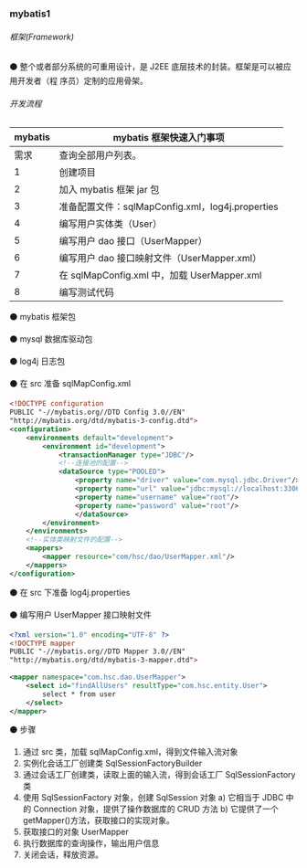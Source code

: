 ### mybatis1

###### 框架(Framework)

⚫ 整个或者部分系统的可重用设计，是 J2EE 底层技术的封装。框架是可以被应用开发者（程
序员）定制的应用骨架。

###### 开发流程

| mybatis | mybatis 框架快速入门事项                         |
| ------- | ------------------------------------------------ |
| 需求    | 查询全部用户列表。                               |
| 1       | 创建项目                                         |
| 2       | 加入 mybatis 框架 jar 包                         |
| 3       | 准备配置文件：sqlMapConfig.xml，log4j.properties |
| 4       | 编写用户实体类（User）                           |
| 5       | 编写用户 dao 接口（UserMapper）                  |
| 6       | 编写用户 dao 接口映射文件（UserMapper.xml）      |
| 7       | 在 sqlMapConfig.xml 中，加载 UserMapper.xml      |
| 8       | 编写测试代码                                     |

⚫  mybatis 框架包

⚫  mysql 数据库驱动包

⚫  log4j 日志包

⚫ 在 src 准备 sqlMapConfig.xml

```xml
<!DOCTYPE configuration
PUBLIC "-//mybatis.org//DTD Config 3.0//EN"
"http://mybatis.org/dtd/mybatis-3-config.dtd">
<configuration>
	<environments default="development">
		<environment id="development">
			<transactionManager type="JDBC"/>
			<!--连接池的配置-->
			<dataSource type="POOLED">
				<property name="driver" value="com.mysql.jdbc.Driver"/>
				<property name="url" value="jdbc:mysql://localhost:3306/ 数据库名"/>
				<property name="username" value="root"/>
				<property name="password" value="root"/>
				</dataSource>
		</environment> 
	</environments>
	<!--实体类映射文件的配置-->
	<mappers>
		<mapper resource="com/hsc/dao/UserMapper.xml"/>
	</mappers>
</configuration>
```

⚫ 在 src 下准备 log4j.properties

⚫ 编写用户 UserMapper 接口映射文件

```xml
<?xml version="1.0" encoding="UTF-8" ?>
<!DOCTYPE mapper
PUBLIC "-//mybatis.org//DTD Mapper 3.0//EN"
"http://mybatis.org/dtd/mybatis-3-mapper.dtd">
	
<mapper namespace="com.hsc.dao.UserMapper">
	<select id="findAllUsers" resultType="com.hsc.entity.User">
		select * from user
	</select>
</mapper>
```

⚫ 步骤
1.  通过 src 类，加载 sqlMapConfig.xml，得到文件输入流对象
2.  实例化会话工厂创建类 SqlSessionFactoryBuilder
3.  通过会话工厂创建类，读取上面的输入流，得到会话工厂 SqlSessionFactory 类
4.  使用 SqlSessionFactory 对象，创建 SqlSession 对象
a)  它相当于 JDBC 中的 Connection 对象，提供了操作数据库的 CRUD 方法
b)  它提供了一个 getMapper()方法，获取接口的实现对象。
5.  获取接口的对象 UserMapper
6.  执行数据库的查询操作，输出用户信息
7.  关闭会话，释放资源。